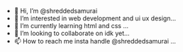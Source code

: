 - 👋 Hi, I’m @shreddedsamurai
- 👀 I’m interested in web development and ui ux design...
- 🌱 I’m currently learning html and css ...
- 💞️ I’m looking to collaborate on idk yet...
- 📫 How to reach me insta handle @shreddedsamurai ...

<!---
shreddedsamurai/shreddedsamurai is a ✨ special ✨ repository because its `README.md` (this file) appears on your GitHub profile.
You can click the Preview link to take a look at your changes.
--->
